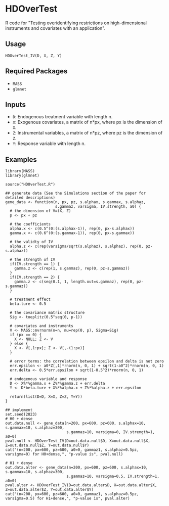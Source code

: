 # HDOverTest
R code for "Testing overidentifying restrictions on high-dimensional instruments and covariates with an application".

## Usage

```{R}
HDOverTest_IV(D, X, Z, Y)
```

## Required Packages
- `MASS`
- `glmnet`

## Inputs
- `D`: Endogenous treatment variable with length n.
- `X`: Exogenous covariates, a matrix of n*px, where px is the dimension of `X`.
- `Z`: Instrumental variables, a matrix of n*pz, where pz is the dimension of `Z`.
- `Y`: Response variable with length n.

## Examples
```{R}
library(MASS)
library(glmnet)

source("HDOverTest.R")

## generate data (See the Simulations section of the paper for detailed descriptions)
gene_data <- function(n, px, pz, s.alphax, s.gammax, s.alphaz,
                      s.gammaz, varsigma, IV.strength, a0) {
  # the dimension of V=(X, Z)
  p <- px + pz
  
  # the coefficients
  alpha.x <- c(0.5^(0:(s.alphax-1)), rep(0, px-s.alphax))
  gamma.x <- c(0.6^(0:(s.gammax-1)), rep(0, px-s.gammax))
  
  # the validty of IV
  alpha.z <- c(rep(varsigma/sqrt(s.alphaz), s.alphaz), rep(0, pz-s.alphaz))
  
  # the strength of IV
  if(IV.strength == 1) {
    gamma.z <- c(rep(1, s.gammaz), rep(0, pz-s.gammaz))
  }
  if(IV.strength == 2) {
    gamma.z <- c(seq(0.1, 1, length.out=s.gammaz), rep(0, pz-s.gammaz))
  }

  # treatment effect
  beta.ture <- 0.5
  
  # the covariance matrix structure
  Sig <- toeplitz(0.5^seq(0, p-1))
  
  # covariates and instruments
  V <- MASS::mvrnorm(n=n, mu=rep(0, p), Sigma=Sig)
  if (px == 0) {
    X <- NULL; Z <- V
  } else {
    X <- V[,1:px]; Z <- V[,-(1:px)]
  }
  
  # error terms: the correlation between epsilon and delta is not zero
  err.epsilon <- a0*Z[,1]*rnorm(n, 0, 1) + sqrt(1-a0^2)*rnorm(n, 0, 1)
  err.delta <- 0.5*err.epsilon + sqrt(1-0.5^2)*rnorm(n, 0, 1)
  
  # endogenous variable and response
  D <- X%*%gamma.x + Z%*%gamma.z + err.delta
  Y <- D*beta.ture + X%*%alpha.x + Z%*%alpha.z + err.epsilon
  
  return(list(D=D, X=X, Z=Z, Y=Y))
}

## implement
set.seed(2023)
# H0 + dense
out.data.null <- gene_data(n=200, px=600, pz=600, s.alphax=10, s.gammax=10, s.alphaz=300, 
                           s.gammaz=10, varsigma=0, IV.strength=1, a0=0)
pval.null <- HDOverTest_IV(D=out.data.null$D, X=out.data.null$X, Z=out.data.null$Z, Y=out.data.null$Y)
cat("(n=200, px=600, pz=600, a0=0, gammaz1, s.alphaz=0.5pz, varsigma=0) for H0+dense,", "p-value is", pval.null)

# H1 + dense
out.data.alter <- gene_data(n=200, px=600, pz=600, s.alphax=10, s.gammax=10, s.alphaz=300, 
                           s.gammaz=10, varsigma=0.5, IV.strength=1, a0=0)
pval.alter <- HDOverTest_IV(D=out.data.alter$D, X=out.data.alter$X, Z=out.data.alter$Z, Y=out.data.alter$Y)
cat("(n=200, px=600, pz=600, a0=0, gammaz1, s.alphaz=0.5pz, varsigma=0.5) for H1+dense,", "p-value is", pval.alter)
```
